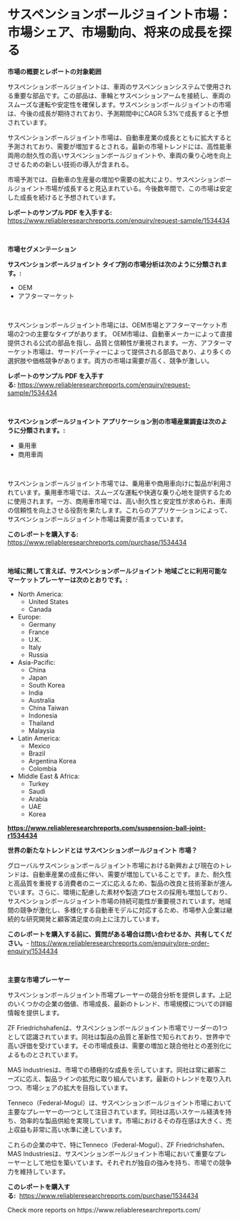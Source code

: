<p><h1>サスペンションボールジョイント市場：市場シェア、市場動向、将来の成長を探る</h1></p><p><strong>市場の概要とレポートの対象範囲</strong></p>
<p><p>サスペンションボールジョイントは、車両のサスペンションシステムで使用される重要な部品です。この部品は、車輪とサスペンションアームを接続し、車両のスムーズな運転や安定性を確保します。サスペンションボールジョイントの市場は、今後の成長が期待されており、予測期間中にCAGR 5.3%で成長すると予想されています。</p><p>サスペンションボールジョイント市場は、自動車産業の成長とともに拡大すると予測されており、需要が増加するとされる。最新の市場トレンドには、高性能車両用の耐久性の高いサスペンションボールジョイントや、車両の乗り心地を向上させるための新しい技術の導入が含まれる。</p><p>市場予測では、自動車の生産量の増加や需要の拡大により、サスペンションボールジョイント市場が成長すると見込まれている。今後数年間で、この市場は安定した成長を続けると予想されています。</p></p>
<p><strong>レポートのサンプル PDF を入手する:</strong> <a href="https://www.reliableresearchreports.com/enquiry/request-sample/1534434">https://www.reliableresearchreports.com/enquiry/request-sample/1534434</a></p>
<p>&nbsp;</p>
<p><strong>市場セグメンテーション</strong></p>
<p><strong>サスペンションボールジョイント タイプ別の市場分析は次のように分類されます。:</strong></p>
<p><ul><li>OEM</li><li>アフターマーケット</li></ul></p>
<p>&nbsp;</p>
<p><p>サスペンションボールジョイント市場には、OEM市場とアフターマーケット市場の2つの主要なタイプがあります。 OEM市場は、自動車メーカーによって直接提供される公式の部品を指し、品質と信頼性が重視されます。一方、アフターマーケット市場は、サードパーティーによって提供される部品であり、より多くの選択肢や価格競争があります。両方の市場は需要が高く、競争が激しい。</p></p>
<p><strong>レポートのサンプル PDF を入手する:</strong>&nbsp;<a href="https://www.reliableresearchreports.com/enquiry/request-sample/1534434">https://www.reliableresearchreports.com/enquiry/request-sample/1534434</a></p>
<p>&nbsp;</p>
<p><strong> サスペンションボールジョイント アプリケーション別の市場産業調査は次のように分類されます。:</strong></p>
<p><ul><li>乗用車</li><li>商用車両</li></ul></p>
<p>&nbsp;</p>
<p><p>サスペンションボールジョイント市場では、乗用車や商用車向けに製品が利用されています。乗用車市場では、スムーズな運転や快適な乗り心地を提供するために使用されます。一方、商用車市場では、高い耐久性と安定性が求められ、車両の信頼性を向上させる役割を果たします。これらのアプリケーションによって、サスペンションボールジョイント市場は需要が高まっています。</p></p>
<p><strong>このレポートを購入する:</strong>&nbsp; <a href="https://www.reliableresearchreports.com/purchase/1534434">https://www.reliableresearchreports.com/purchase/1534434</a></p>
<p>&nbsp;</p>
<p><strong>地域に関して言えば、サスペンションボールジョイント 地域ごとに利用可能なマーケットプレーヤーは次のとおりです。:</strong></p>
<p><ul>
    <li>
        North America:
        <ul>
            <li>United States</li>
            <li>Canada</li>
        </ul>
    </li>
    <li>
        Europe:
        <ul>
            <li>Germany</li>
            <li>France</li>
            <li>U.K.</li>
            <li>Italy</li>
            <li>Russia</li>
        </ul>
    </li>
    <li>
        Asia-Pacific:
        <ul>
            <li>China</li>
            <li>Japan</li>
            <li>South Korea</li>
            <li>India</li>
            <li>Australia</li>
            <li>China Taiwan</li>
            <li>Indonesia</li>
            <li>Thailand</li>
            <li>Malaysia</li>
        </ul>
    </li>
    <li>
        Latin America:
        <ul>
            <li>Mexico</li>
            <li>Brazil</li>
            <li>Argentina Korea</li>
            <li>Colombia</li>
        </ul>
    </li>
    <li>
        Middle East & Africa:
        <ul>
            <li>Turkey</li>
            <li>Saudi</li>
            <li>Arabia</li>
            <li>UAE</li>
            <li>Korea</li>
        </ul>
    </li>
    </ul></p>
<p><strong><a href="https://www.reliableresearchreports.com/suspension-ball-joint-r1534434">https://www.reliableresearchreports.com/suspension-ball-joint-r1534434</a></strong>&nbsp;</p>
<p><strong>世界の新たなトレンドとは サスペンションボールジョイント 市場？</strong></p>
<p><p>グローバルサスペンションボールジョイント市場における新興および現在のトレンドは、自動車産業の成長に伴い、需要が増加していることです。また、耐久性と高品質を重視する消費者のニーズに応えるため、製品の改良と技術革新が進んでいます。さらに、環境に配慮した素材や製造プロセスの採用も増加しており、サスペンションボールジョイント市場の持続可能性が重要視されています。地域間の競争が激化し、多様化する自動車モデルに対応するため、市場参入企業は継続的な研究開発と顧客満足度の向上に注力しています。</p></p>
<p><strong>このレポートを購入する前に、質問がある場合は問い合わせるか、共有してください。</strong>- <a href="https://www.reliableresearchreports.com/enquiry/pre-order-enquiry/1534434">https://www.reliableresearchreports.com/enquiry/pre-order-enquiry/1534434</a></p>
<p>&nbsp;</p>
<p><strong>主要な市場プレーヤー</strong></p>
<p><p>サスペンションボールジョイント市場プレーヤーの競合分析を提供します。上記のいくつかの企業の価値、市場成長、最新のトレンド、市場規模についての詳細情報を提供します。</p><p>ZF Friedrichshafenは、サスペンションボールジョイント市場でリーダーの1つとして認識されています。同社は製品の品質と革新性で知られており、世界中で高い評価を受けています。その市場成長は、需要の増加と競合他社との差別化によるものとされています。</p><p>MAS Industriesは、市場での積極的な成長を示しています。同社は常に顧客ニーズに応え、製品ラインの拡充に取り組んでいます。最新のトレンドを取り入れつつ、市場シェアの拡大を目指しています。</p><p>Tenneco（Federal-Mogul）は、サスペンションボールジョイント市場において主要なプレーヤーの一つとして注目されています。同社は高いスケール経済を持ち、効率的な製品供給を実現しています。市場におけるその存在感は大きく、売上収益も非常に高い水準に達しています。</p><p>これらの企業の中で、特にTenneco（Federal-Mogul）、ZF Friedrichshafen、MAS Industriesは、サスペンションボールジョイント市場において重要なプレーヤーとして地位を築いています。それぞれが独自の強みを持ち、市場での競争力を維持しています。</p></p>
<p><strong>このレポートを購入する:</strong>&nbsp;&nbsp;<a href="https://www.reliableresearchreports.com/purchase/1534434">https://www.reliableresearchreports.com/purchase/1534434</a></p>
<p>Check more reports on https://www.reliableresearchreports.com/</p>